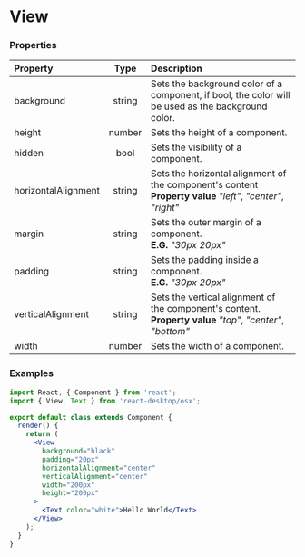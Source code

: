 # View

### Properties

Property            | Type         | Description
:------------------ | :-----------:| :----------
background          | string       | Sets the background color of a component, if bool, the color will be used as the background color.
height              | number       | Sets the height of a component.
hidden              | bool         | Sets the visibility of a component.
horizontalAlignment | string       | Sets the horizontal alignment of the component's content<br/>__Property value__ _"left"_, _"center"_, _"right"_
margin              | string       | Sets the outer margin of a component.<br/>__E.G.__ _"30px 20px"_
padding             | string       | Sets the padding inside a component.<br/>__E.G.__ _"30px 20px"_
verticalAlignment   | string       | Sets the vertical alignment of the component's content.<br/>__Property value__ _"top"_, _"center"_, _"bottom"_
width               | number       | Sets the width of a component.

### Examples

```jsx
import React, { Component } from 'react';
import { View, Text } from 'react-desktop/osx';

export default class extends Component {
  render() {
    return (
      <View
        background="black"
        padding="20px"
        horizontalAlignment="center"
        verticalAlignment="center"
        width="200px"
        height="200px"
      >
        <Text color="white">Hello World</Text>
      </View>
    );
  }
}
```
